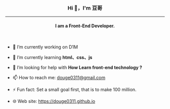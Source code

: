 ### <p align="center"> Hi 👋，I'm 豆哥 </p> 
---
#### <p align="center"> I am a Front-End Developer. </p>  
<br>


- 🔭 I’m currently working on D1M

- 🌱 I’m currently learning **html、css、js**
<!-- - 👯 I’m looking to collaborate on ... -->
- 🤔 I’m looking for help with **How Learn front-end technology ?** 
<!-- - 💬 Ask me about ... -->
- 📫 How to reach me: <douge0311@gmail.com>
<!-- - 😄 Pronouns: ... -->
- ⚡ Fun fact: Set a small goal first, that is to make 100 million.

- 🌐 Web site: <https://douge0311.github.io>

<!-- - 🐻 code:
```
print("Hello World！");
printf("Hello World！");
println("Hello World！");
echo "Hello World！";
``` -->
